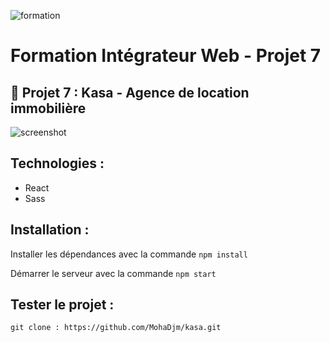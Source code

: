 ![formation](./images/OpenClassRooms.png)

# Formation Intégrateur Web - Projet 7

## 📎 Projet 7 : Kasa - Agence de location immobilière

![screenshot](https://user-images.githubusercontent.com/94898151/234441430-089a003f-cd0d-4d5f-9d23-905d0834f68f.jpg)


## Technologies :

- React
- Sass



## Installation :

Installer les dépendances avec la commande `npm install`

Démarrer le serveur avec la commande `npm start`

## Tester le projet :

```terminal
git clone : https://github.com/MohaDjm/kasa.git
```





